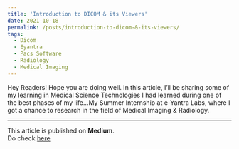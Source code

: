```yaml
---
title: 'Introduction to DICOM & its Viewers'
date: 2021-10-18
permalink: /posts/introduction-to-dicom-&-its-viewers/
tags:
  - Dicom
  - Eyantra
  - Pacs Software
  - Radiology
  - Medical Imaging
---
```


Hey Readers! Hope you are doing well. In this article, I’ll be sharing some of my learning in Medical Science Technologies I had learned during one of the best phases of my life…My Summer Internship at e-Yantra Labs, where I got a chance to research in the field of Medical Imaging & Radiology.<br>

---
This article is published on **Medium**.<br>
Do check [here](https://mohitgupta-15.medium.com/an-introduction-to-dicom-its-viewers-2e99c37714d9)
